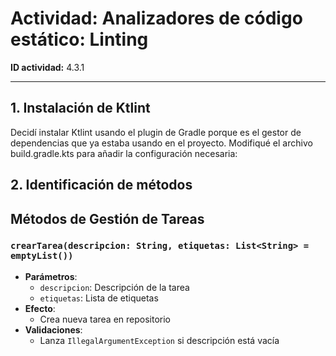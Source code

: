 # Actividad: Analizadores de código estático: Linting

**ID actividad:** 4.3.1

---

## 1. Instalación de Ktlint
Decidí instalar Ktlint usando el plugin de Gradle porque es el gestor de dependencias que ya estaba usando en el proyecto. Modifiqué el archivo build.gradle.kts para añadir la configuración necesaria:

## 2. Identificación de métodos

## Métodos de Gestión de Tareas

### `crearTarea(descripcion: String, etiquetas: List<String> = emptyList())`
- **Parámetros**:
  - `descripcion`: Descripción de la tarea
  - `etiquetas`: Lista de etiquetas
- **Efecto**:
  - Crea nueva tarea en repositorio
- **Validaciones**:
  - Lanza `IllegalArgumentException` si descripción está vacía
